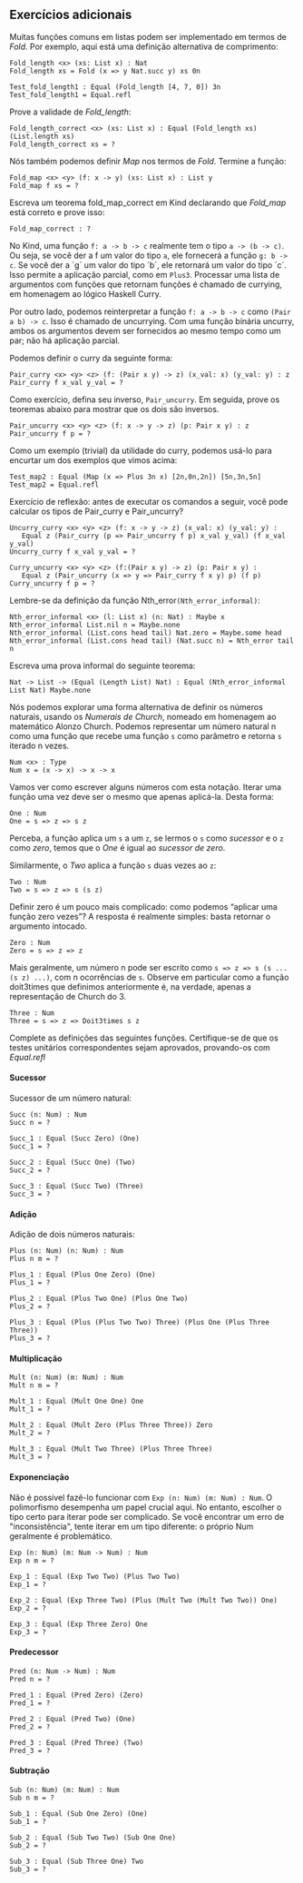 ## Exercícios adicionais

Muitas funções comuns em listas podem ser implementado em termos de *Fold*. Por exemplo, aqui está uma definição alternativa de comprimento:

```rust,ignore
Fold_length <x> (xs: List x) : Nat
Fold_length xs = Fold (x => y Nat.succ y) xs 0n
```

```rust,ignore
Test_fold_length1 : Equal (Fold_length [4, 7, 0]) 3n
Test_fold_length1 = Equal.refl
```

Prove a validade de *Fold_length*:

```rust,ignore
Fold_length_correct <x> (xs: List x) : Equal (Fold_length xs) (List.length xs)
Fold_length_correct xs = ?
```

Nós também podemos definir *Map* nos termos de *Fold*. Termine a função:

```rust,ignore
Fold_map <x> <y> (f: x -> y) (xs: List x) : List y
Fold_map f xs = ?
```

Escreva um teorema fold_map_correct em Kind declarando que *Fold_map* está correto e prove isso:

```rust,ignore
Fold_map_correct : ?
```

No Kind, uma função `f: a -> b -> c` realmente tem o tipo `a -> (b -> c)`. Ou seja, se você der a f um valor do tipo `a`, ele fornecerá a função `g: b -> c`. Se você der a ´g´ um valor do tipo ´b´, ele retornará um valor do tipo ´c´. Isso permite a aplicação parcial, como em `Plus3`. Processar uma lista de argumentos com funções que retornam funções é chamado de currying, em homenagem ao lógico Haskell Curry.

Por outro lado, podemos reinterpretar a função `f: a -> b -> c` como `(Pair a b) -> c`. Isso é chamado de uncurrying. Com uma função binária uncurry, ambos os argumentos devem ser fornecidos ao mesmo tempo como um par; não há aplicação parcial.

Podemos definir o curry da seguinte forma:

```rust,ignore
Pair_curry <x> <y> <z> (f: (Pair x y) -> z) (x_val: x) (y_val: y) : z 
Pair_curry f x_val y_val = ?
```

Como exercício, defina seu inverso, `Pair_uncurry`. Em seguida, prove os teoremas abaixo para mostrar que os dois são inversos.

```rust,ignore
Pair_uncurry <x> <y> <z> (f: x -> y -> z) (p: Pair x y) : z
Pair_uncurry f p = ?
```

Como um exemplo (trivial) da utilidade do curry, podemos usá-lo para encurtar um dos exemplos que vimos acima:

```rust,ignore
Test_map2 : Equal (Map (x => Plus 3n x) [2n,0n,2n]) [5n,3n,5n]
Test_map2 = Equal.refl
```

Exercício de reflexão: antes de executar os comandos a seguir, você pode calcular os tipos de
Pair_curry e Pair_uncurry?

```rust,ignore
Uncurry_curry <x> <y> <z> (f: x -> y -> z) (x_val: x) (y_val: y) : 
   Equal z (Pair_curry (p => Pair_uncurry f p) x_val y_val) (f x_val y_val)
Uncurry_curry f x_val y_val = ?
```

```rust,ignore
Curry_uncurry <x> <y> <z> (f:(Pair x y) -> z) (p: Pair x y) : 
   Equal z (Pair_uncurry (x => y => Pair_curry f x y) p) (f p)
Curry_uncurry f p = ?
```

Lembre-se da definição da função Nth_error`(Nth_error_informal)`:

```rust,ignore
Nth_error_informal <x> (l: List x) (n: Nat) : Maybe x
Nth_error_informal List.nil n = Maybe.none 
Nth_error_informal (List.cons head tail) Nat.zero = Maybe.some head 
Nth_error_informal (List.cons head tail) (Nat.succ n) = Nth_error tail n
```

Escreva uma prova informal do seguinte teorema:

```rust,ignore
Nat -> List -> (Equal (Length List) Nat) : Equal (Nth_error_informal List Nat) Maybe.none
```

Nós podemos explorar uma forma alternativa de definir os números naturais, usando os *Numerais de Church*, nomeado em homenagem ao matemático Alonzo Church. Podemos representar um número natural n como uma função que recebe uma função `s` como parâmetro e retorna `s` iterado n vezes.

```rust,ignore
Num <x> : Type
Num x = (x -> x) -> x -> x
```

Vamos ver como escrever alguns números com esta notação. Iterar uma função uma vez deve ser o mesmo que apenas aplicá-la. Desta forma:

```rust,ignore
One : Num
One = s => z => s z 
```

Perceba, a função aplica um `s` a um `z`, se lermos o `s` como *sucessor* e o `z` como *zero*, temos que o *One* é igual ao *sucessor de zero*.

Similarmente, o *Two* aplica a função `s` duas vezes ao `z`:

```rust,ignore
Two : Num
Two = s => z => s (s z)
```

Definir zero é um pouco mais complicado: como podemos “aplicar uma função zero vezes”? A resposta é realmente simples: basta retornar o argumento intocado.

```rust,ignore
Zero : Num
Zero = s => z => z
```

Mais geralmente, um número n pode ser escrito como `s => z => s (s ... (s z) ...)`, com n ocorrências de `s`. Observe em particular como a função doit3times que definimos anteriormente é, na verdade, apenas a representação de Church do 3.

```rust,ignore
Three : Num
Three = s => z => Doit3times s z
```

Complete as definições das seguintes funções. Certifique-se de que os testes unitários correspondentes sejam aprovados, provando-os com *Equal.refl*

#### Sucessor

Sucessor de um número natural:

```rust,ignore
Succ (n: Num) : Num
Succ n = ?

Succ_1 : Equal (Succ Zero) (One)
Succ_1 = ?

Succ_2 : Equal (Succ One) (Two)
Succ_2 = ?

Succ_3 : Equal (Succ Two) (Three)
Succ_3 = ?
```

#### Adição

Adição de dois números naturais:

```rust,ignore
Plus (n: Num) (n: Num) : Num
Plus n m = ?

Plus_1 : Equal (Plus One Zero) (One)
Plus_1 = ?

Plus_2 : Equal (Plus Two One) (Plus One Two)
Plus_2 = ?

Plus_3 : Equal (Plus (Plus Two Two) Three) (Plus One (Plus Three Three))
Plus_3 = ?
```

#### Multiplicação

```rust,ignore
Mult (n: Num) (m: Num) : Num
Mult n m = ?

Mult_1 : Equal (Mult One One) One
Mult_1 = ?

Mult_2 : Equal (Mult Zero (Plus Three Three)) Zero
Mult_2 = ?

Mult_3 : Equal (Mult Two Three) (Plus Three Three)
Mult_3 = ?
```

#### Exponenciação

Não é possível fazê-lo funcionar com `Exp (n: Num) (m: Num) : Num`. O polimorfismo desempenha um papel crucial aqui. No entanto, escolher o tipo certo para iterar pode ser complicado. Se você encontrar um erro de "inconsistência", tente iterar em um tipo diferente: o próprio Num geralmente é problemático.

```rust,ignore
Exp (n: Num) (m: Num -> Num) : Num
Exp n m = ?

Exp_1 : Equal (Exp Two Two) (Plus Two Two)
Exp_1 = ?

Exp_2 : Equal (Exp Three Two) (Plus (Mult Two (Mult Two Two)) One)
Exp_2 = ?

Exp_3 : Equal (Exp Three Zero) One
Exp_3 = ?
```

#### Predecessor

```rust,ignore
Pred (n: Num -> Num) : Num
Pred n = ?

Pred_1 : Equal (Pred Zero) (Zero)
Pred_1 = ?

Pred_2 : Equal (Pred Two) (One)
Pred_2 = ?

Pred_3 : Equal (Pred Three) (Two)
Pred_3 = ?
```

#### Subtração

```rust,ignore
Sub (n: Num) (m: Num) : Num
Sub n m = ?

Sub_1 : Equal (Sub One Zero) (One)
Sub_1 = ?

Sub_2 : Equal (Sub Two Two) (Sub One One)
Sub_2 = ?

Sub_3 : Equal (Sub Three One) Two
Sub_3 = ?
```
